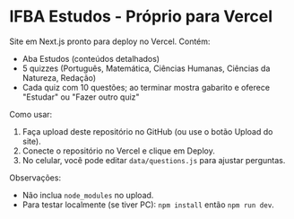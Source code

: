 
# IFBA Estudos - Próprio para Vercel

Site em Next.js pronto para deploy no Vercel.
Contém:
- Aba Estudos (conteúdos detalhados)
- 5 quizzes (Português, Matemática, Ciências Humanas, Ciências da Natureza, Redação)
- Cada quiz com 10 questões; ao terminar mostra gabarito e oferece "Estudar" ou "Fazer outro quiz"

Como usar:
1. Faça upload deste repositório no GitHub (ou use o botão Upload do site).
2. Conecte o repositório no Vercel e clique em Deploy.
3. No celular, você pode editar `data/questions.js` para ajustar perguntas.

Observações:
- Não inclua `node_modules` no upload.
- Para testar localmente (se tiver PC): `npm install` então `npm run dev`.
